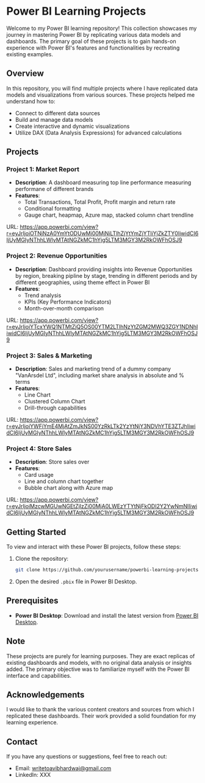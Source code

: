 # Power BI Learning Projects

Welcome to my Power BI learning repository! This collection showcases my journey in mastering Power BI by replicating various data models and dashboards. The primary goal of these projects is to gain hands-on experience with Power BI's features and functionalities by recreating existing examples.

## Overview

In this repository, you will find multiple projects where I have replicated data models and visualizations from various sources. These projects helped me understand how to:

- Connect to different data sources
- Build and manage data models
- Create interactive and dynamic visualizations
- Utilize DAX (Data Analysis Expressions) for advanced calculations

## Projects

### Project 1: Market Report
- **Description**: A dashboard measuring top line performance measuring performane of different brands
- **Features**:
  - Total Transactions, Total Profit, Profit margin and return rate
  - Conditional formatting
  - Gauge chart, heapmap, Azure map, stacked column chart trendline
 
URL: https://app.powerbi.com/view?r=eyJrIjoiOTNjNzA0YmYtODUwMi00MjNiLTlhZjYtYmZjYTliYjZkZTY0IiwidCI6IjUyMGIyNThhLWIyMTAtNGZkMC1hYjg5LTM3MGY3M2RkOWFhOSJ9

### Project 2: Revenue Opportunities
- **Description**: Dashboard providing insights into Revenue Opportunities by region, breaking pipline  by stage, trending in different periods and by different geographies, using theme effect in Power BI
- **Features**:
  - Trend analysis
  - KPIs (Key Performance Indicators)
  - Month-over-month comparison

URL: https://app.powerbi.com/view?r=eyJrIjoiYTcxYWQ1NTMtZjQ5OS00YTM2LTlhNzYtZGM2MWQ3ZGY1NDNhIiwidCI6IjUyMGIyNThhLWIyMTAtNGZkMC1hYjg5LTM3MGY3M2RkOWFhOSJ9

### Project 3: Sales & Marketing
- **Description**: Sales and marketing trend of a dummy company "VanArsdel Ltd",  including market share analysis in absolute and % terms
- **Features**:
  - Line Chart
  - Clustered Column Chart
  - Drill-through capabilities

URL: https://app.powerbi.com/view?r=eyJrIjoiYWFiYmE4MjAtZmJkNS00YzRkLTk2YzYtNjY3NDVhYTE3ZTJhIiwidCI6IjUyMGIyNThhLWIyMTAtNGZkMC1hYjg5LTM3MGY3M2RkOWFhOSJ9

### Project 4: Store Sales
- **Description**: Store sales over
- **Features**:
  - Card usage
  - Line and column chart together
  - Bubble chart along with Azure map

URL: https://app.powerbi.com/view?r=eyJrIjoiMzcwMGUwNGEtZjIzZi00MjA0LWEzYTYtNjFkODI2Y2YwNmNlIiwidCI6IjUyMGIyNThhLWIyMTAtNGZkMC1hYjg5LTM3MGY3M2RkOWFhOSJ9

## Getting Started

To view and interact with these Power BI projects, follow these steps:

1. Clone the repository:
   ```sh
   git clone https://github.com/yourusername/powerbi-learning-projects.git
   ```
2. Open the desired `.pbix` file in Power BI Desktop.

## Prerequisites

- **Power BI Desktop**: Download and install the latest version from [Power BI Desktop](https://powerbi.microsoft.com/desktop/).

## Note

These projects are purely for learning purposes. They are exact replicas of existing dashboards and models, with no original data analysis or insights added. The primary objective was to familiarize myself with the Power BI interface and capabilities.

## Acknowledgements

I would like to thank the various content creators and sources from which I replicated these dashboards. Their work provided a solid foundation for my learning experience.

## Contact

If you have any questions or suggestions, feel free to reach out:

- Email: writetoavibhardwaj@gmail.com
- LinkedIn: XXX
